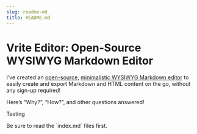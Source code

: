 ```yaml
---
slug: readme-md
title: README.md
---
```


# Vrite Editor: Open-Source WYSIWYG Markdown Editor

I’ve created an [open-source](https://github.com/vriteio/vrite), [minimalistic WYSIWYG Markdown editor](https://editor.vrite.io/) to easily create and export Markdown and HTML content on the go, without any sign-up required!

Here’s “Why?”, “How?”, and other questions answered!

Testing

<Note>
Be sure to read the `index.md` files first.
</Note>